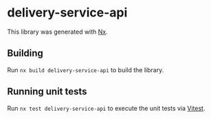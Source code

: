 # delivery-service-api

This library was generated with [Nx](https://nx.dev).

## Building

Run `nx build delivery-service-api` to build the library.

## Running unit tests

Run `nx test delivery-service-api` to execute the unit tests via [Vitest](https://vitest.dev/).
